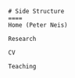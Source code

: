     # Side Structure
    ====
    Home (Peter Neis)
    
    Research
    
    CV
    
    Teaching
    
